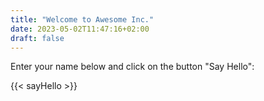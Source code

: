 ```yaml
---
title: "Welcome to Awesome Inc."
date: 2023-05-02T11:47:16+02:00
draft: false
---
```


Enter your name below and click on the button "Say Hello":

{{< sayHello >}}
